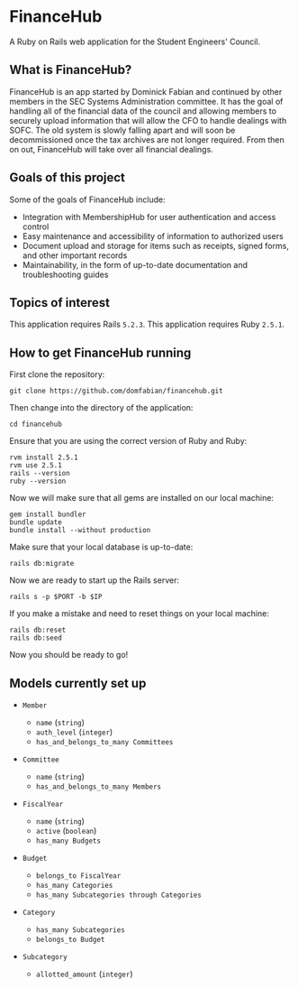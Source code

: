 # FinanceHub
A Ruby on Rails web application for the Student Engineers' Council.

## What is FinanceHub?
FinanceHub is an app started by Dominick Fabian and continued by other members in the
SEC Systems Administration committee. It has the goal of handling all of the financial
data of the council and allowing members to securely upload information that will allow
the CFO to handle dealings with SOFC. The old system is slowly falling apart and will 
soon be decommissioned once the tax archives are not longer required. From then on out,
FinanceHub will take over all financial dealings.

## Goals of this project
Some of the goals of FinanceHub include:
- Integration with MembershipHub for user authentication and access control
- Easy maintenance and accessibility of information to authorized users
- Document upload and storage for items such as receipts, signed forms, and other important records
- Maintainability, in the form of up-to-date documentation and troubleshooting guides

## Topics of interest
This application requires Rails `5.2.3`.
This application requires Ruby `2.5.1`.

## How to get FinanceHub running
First clone the repository:
```
git clone https://github.com/domfabian/financehub.git
```

Then change into the directory of the application:
```
cd financehub
```

Ensure that you are using the correct version of Ruby and Ruby:
```
rvm install 2.5.1
rvm use 2.5.1
rails --version
ruby --version
```

Now we will make sure that all gems are installed on our local machine:
```
gem install bundler
bundle update
bundle install --without production
```

Make sure that your local database is up-to-date:
```
rails db:migrate
```

Now we are ready to start up the Rails server:
```
rails s -p $PORT -b $IP
```

If you make a mistake and need to reset things on your local machine:
```
rails db:reset
rails db:seed
```

Now you should be ready to go!

## Models currently set up
- `Member`
  - `name` (`string`)
  - `auth_level` (`integer`)
  - `has_and_belongs_to_many Committees`

- `Committee`
  - `name` (`string`)
  - `has_and_belongs_to_many Members`

- `FiscalYear`
  - `name` (`string`)
  - `active` (`boolean`)
  - `has_many Budgets`

- `Budget`
  - `belongs_to FiscalYear`
  - `has_many Categories`
  - `has_many Subcategories through Categories`

- `Category`
  - `has_many Subcategories`
  - `belongs_to Budget`

- `Subcategory`
  - `allotted_amount` (`integer`)
